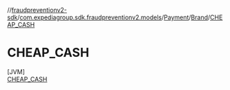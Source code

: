 //[fraudpreventionv2-sdk](../../../../../index.md)/[com.expediagroup.sdk.fraudpreventionv2.models](../../../index.md)/[Payment](../../index.md)/[Brand](../index.md)/[CHEAP_CASH](index.md)

# CHEAP_CASH

[JVM]\
[CHEAP_CASH](index.md)
